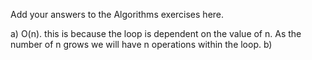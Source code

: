 Add your answers to the Algorithms exercises here.

a) O(n).
    this is because the loop is dependent on the value of n. As the number of n grows we will have n operations within the loop.
b) 